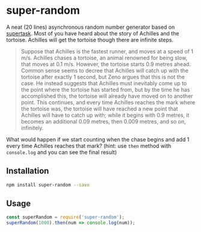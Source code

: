 # super-random

A neat (20 lines) asynchronous random number generator based on [supertask](https://en.wikipedia.org/wiki/Supertask).
Most of you have heard about the story of Achilles and the tortoise. Achilles will get the tortoise though there are infinite steps.

>Suppose that Achilles is the fastest runner, and moves at a speed of 1 m/s. Achilles chases a tortoise, an animal renowned for being slow, that moves at 0.1 m/s. However, the tortoise starts 0.9 metres ahead. Common sense seems to decree that Achilles will catch up with the tortoise after exactly 1 second, but Zeno argues that this is not the case. He instead suggests that Achilles must inevitably come up to the point where the tortoise has started from, but by the time he has accomplished this, the tortoise will already have moved on to another point. This continues, and every time Achilles reaches the mark where the tortoise was, the tortoise will have reached a new point that Achilles will have to catch up with; while it begins with 0.9 metres, it becomes an additional 0.09 metres, then 0.009 metres, and so on, infinitely.

What would happen if we start counting when the chase begins and add 1 every time Achilles reaches that mark?
(hint: use `then` method with `console.log` and you can see the final result)

## Installation

```sh
npm install super-random --save
```

## Usage

```javascript
const superRandom = require('super-random');
superRandom(1000).then(num => console.log(num));
```

